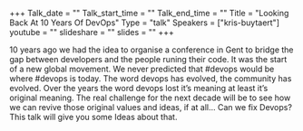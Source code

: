 +++
Talk_date = ""
Talk_start_time = ""
Talk_end_time = ""
Title = "Looking Back At 10 Years Of DevOps"
Type = "talk"
Speakers = ["kris-buytaert"]
youtube = ""
slideshare = ""
slides = ""
+++

10 years ago we had the idea to organise a conference in Gent to bridge the gap between developers and the people runing their code. It was the start of a new global movement. We never predicted that #devops would be where #devops is today. The word devops has evolved, the community has evolved. Over the years the word devops lost it’s meaning at least it’s original meaning. The real challenge for the next decade will be to see how we can revive those original values and ideas, if at all… Can we fix Devops? This talk will give you some Ideas about that.